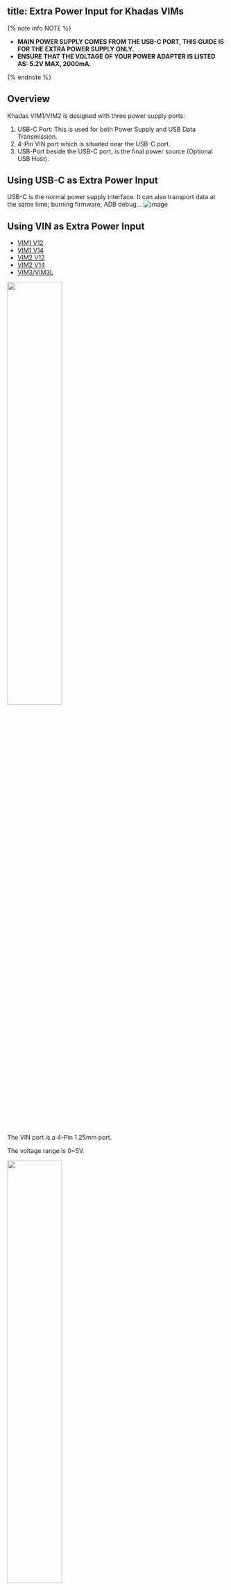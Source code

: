 title: Extra Power Input for Khadas VIMs
---

{% note info NOTE %}

* **MAIN POWER SUPPLY COMES FROM THE USB-C PORT, THIS GUIDE IS FOR THE EXTRA POWER SUPPLY ONLY.**
* **ENSURE THAT THE VOLTAGE OF YOUR POWER ADAPTER IS LISTED AS: 5.2V MAX, 2000mA.**

{% endnote %}

## Overview
Khadas VIM1/VIM2 is designed with three power supply ports:

1. USB-C Port: This is used for both Power Supply and USB Data Transmission.
2. 4-Pin VIN port which is situated near the USB-C port.
3. USB-Port beside the USB-C port, is the final power source (Optional USB Host).

## Using USB-C as Extra Power Input
USB-C is the normal power supply interface. It can also transport data at the same time; burning firmware, ADB debug...
![image](/linux/images/vim1/usbc_extra_power.png)

## Using VIN as Extra Power Input

<ul class="nav nav-tabs" id="myTab" role="tablist">
  <li class="nav-item" role="presentation">
    <a class="nav-link active" id="vim1v12-tab" data-toggle="tab" href="#vim1v12" role="tab" aria-controls="vim1v12" aria-selected="true">VIM1 V12</a>
  </li>
  <li class="nav-item" role="presentation">
    <a class="nav-link" id="vim1v14-tab" data-toggle="tab" href="#vim1v14" role="tab" aria-controls="vim1v14" aria-selected="false">VIM1 V14</a>
  </li>
  <li class="nav-item" role="presentation">
    <a class="nav-link" id="vim2v12-tab" data-toggle="tab" href="#vim2v12" role="tab" aria-controls="vim2v12" aria-selected="false">VIM2 V12</a>
  </li>
  <li class="nav-item" role="presentation">
    <a class="nav-link" id="vim2v14-tab" data-toggle="tab" href="#vim2v14" role="tab" aria-controls="vim2v14" aria-selected="false">VIM2 V14</a>
  </li>
  <li class="nav-item" role="presentation">
    <a class="nav-link" id="vim3-tab" data-toggle="tab" href="#vim3" role="tab" aria-controls="vim3" aria-selected="false">VIM3/VIM3L</a>
  </li>
</ul>
<div class="tab-content" id="myTabContent">
<div class="tab-pane fade show active" id="vim1v12" role="tabpanel" aria-labelledby="vim1v12-tab">

<img src="/linux/images/vim1/vim1v12-vin_extra_power.png" width="50%" height="50%" >

The VIN port is a 4-Pin 1.25mm port.

The voltage range is 0~5V.

</div>
<div class="tab-pane fade" id="vim1v14" role="tabpanel" aria-labelledby="vim1v14-tab">

<img src="/linux/images/vim1/vim1v14-vin_extra_power.jpg" width="50%" height="50%" >

The VIN port is a 4-Pin 1.2mm port.

The one marked with a triangle is Pin 1. Pin 1 and Pin 2 are positive, Pin3 and Pin 4 are negative

The voltage range is 0~5V.

</div>
<div class="tab-pane fade" id="vim2v12" role="tabpanel" aria-labelledby="vim2v12-tab">

<img src="/linux/images/vim2/vim2v12-vin_extra_power.jpg" width="50%" height="50%" >

The voltage range is 0~5V.

</div>
<div class="tab-pane fade" id="vim2v14" role="tabpanel" aria-labelledby="vim2v14-tab">

<img src="/linux/images/vim2/vim2v14-vin_extra_power.jpg" width="50%" height="50%" >

The voltage range is 0~5V.

</div>
<div class="tab-pane fade" id="vim3" role="tabpanel" aria-labelledby="vim3-tab">

<img src="/linux/images/vim3/vim3-vin_extra_power.jpg" width="50%" height="50%" >

The VIN port is a 4-Pin 1.2mm port.

The one marked with a triangle is Pin 1. Pin 1 and Pin 2 are positive, Pin3 and Pin 4 are negative

The voltage range is 0~20V.

</div>
</div>                                                                                                                                                

{% note info Tips %}

We don't have a VIN cable for sale, you'll need to DIY one by yourself.

{% endnote %}

## See Also
* [Interfaces Description](/linux/vim1/VimInterfaces.html)
